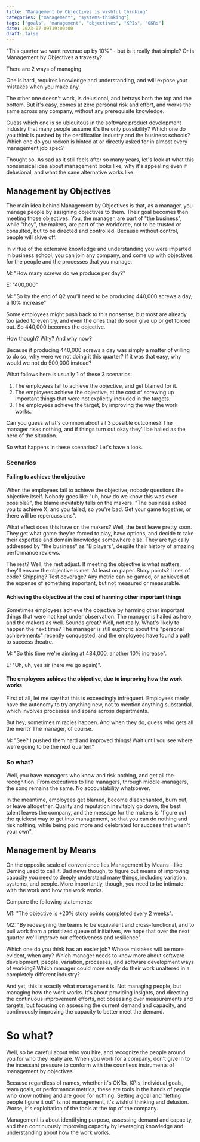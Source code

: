 ```yaml
---
title: "Management by Objectives is wishful thinking"
categories: ["management", "systems-thinking"]
tags: ["goals", "management", "objectives", "KPIs", "OKRs"]
date: 2023-07-09T19:00:00
draft: false
---
```


"This quarter we want revenue up by 10%" - but is it really that simple? Or is Management by Objectives a travesty? 

There are 2 ways of managing.

One is hard, requires knowledge and understanding, and will expose your mistakes when you make any.

The other one doesn't work, is delusional, and betrays both the top and the bottom. But it's easy, comes at zero personal risk and effort, and works the same across any company, without any prerequisite knowledge.

Guess which one is so ubiquitous in the software product development industry that many people assume it's the only possibility? Which one do you think is pushed by the certification industry and the business schools? Which one do you reckon is hinted at or directly asked for in almost every management job spec?

Thought so. As sad as it still feels after so many years, let's look at what this nonsensical idea about management looks like, why it's appealing even if delusional, and what the sane alternative works like.

## Management by Objectives

The main idea behind Management by Objectives is that, as a manager, you manage people by assigning objectives to them. Their goal becomes then meeting those objectives. You, the manager, are part of "the business", while "they", the makers, are part of the workforce, not to be trusted or consulted, but to be directed and controlled. Because without control, people will skive off.

In virtue of the extensive knowledge and understanding you were imparted in business school, you can join any company, and come up with objectives for the people and the processes that you manage.

M: "How many screws do we produce per day?"

E: "400,000"

M: "So by the end of Q2 you'll need to be producing 440,000 screws a day, a 10% increase"

Some employees might push back to this nonsense, but most are already too jaded to even try, and even the ones that do soon give up or get forced out. So 440,000 becomes the objective.

How though? Why? And why now?

Because if producing 440,000 screws a day was simply a matter of willing to do so, why were we not doing it this quarter? If it was that easy, why would we not do 500,000 instead?

What follows here is usually 1 of these 3 scenarios:

1. The employees fail to achieve the objective, and get blamed for it.
2. The employees achieve the objective, at the cost of screwing up important things that were not explicitly included in the targets. 
3. The employees achieve the target, by improving the way the work works.

Can you guess what's common about all 3 possible outcomes? The manager risks nothing, and if things turn out okay they'll be hailed as the hero of the situation.

So what happens in these scenarios? Let's have a look.

### Scenarios

#### Failing to achieve the objective

When the employees fail to achieve the objective, nobody questions the objective itself. Nobody goes like "uh, how do we know this was even possible?", the blame inevitably falls on the makers. "The business asked you to achieve X, and you failed, so you're bad. Get your game together, or there will be repercussions".

What effect does this have on the makers? Well, the best leave pretty soon. They get what game they're forced to play, have options, and decide to take their expertise and domain knowledge somewhere else. They are typically addressed by "the business" as "B players", despite their history of amazing performance reviews.

The rest? Well, the rest adjust. If meeting the objective is what matters, they'll ensure the objective is met. At least on paper. Story points? Lines of code? Shipping? Test coverage? Any metric can be gamed, or achieved at the expense of something important, but not measured or measurable.

#### Achieving the objective at the cost of harming other important things

Sometimes employees achieve the objective by harming other important things that were not kept under observation. The manager is hailed as hero, and the makers as well. Sounds great? Well, not really. What's likely to happen the next time? The manager is still euphoric about the "personal achievements" recently conquested, and the employees have found a path to success theatre.

M: "So this time we're aiming at 484,000, another 10% increase".

E: "Uh, uh, yes sir (here we go again)".

#### The employees achieve the objective, due to improving how the work works

First of all, let me say that this is exceedingly infrequent. Employees rarely have the autonomy to try anything new, not to mention anything substantial, which involves processes and spans across departments.

But hey, sometimes miracles happen. And when they do, guess who gets all the merit? The manager, of course.

M: "See? I pushed them hard and improved things! Wait until you see where we're going to be the next quarter!"

### So what?

Well, you have managers who know and risk nothing, and get all the recognition. From executives to line managers, through middle-managers, the song remains the same. No accountability whatsoever. 

In the meantime, employees get blamed, become disenchanted, burn out, or leave altogether. Quality and reputation inevitably go down, the best talent leaves the company, and the message for the makers is "figure out the quickest way to get into management, so that you can do nothing and risk nothing, while being paid more and celebrated for success that wasn't your own".

## Management by Means

On the opposite scale of convenience lies Management by Means - like Deming used to call it. Bad news though, to figure out means of improving capacity you need to deeply understand many things, including variation, systems, and people. More importantly, though, you need to be intimate with the work and how the work works.

Compare the following statements:

M1: "The objective is +20% story points completed every 2 weeks".

M2: "By redesigning the teams to be equivalent and cross-functional, and to pull work from a prioritized queue of initiatives, we hope that over the next quarter we'll improve our effectiveness and resilience".

Which one do you think has an easier job? Whose mistakes will be more evident, when any? Which manager needs to know more about software development, people, variation, processes, and software development ways of working? Which manager could more easily do their work unaltered in a completely different industry?

And yet, this is exactly what management is. Not managing people, but managing how the work works. It's about providing insights, and directing the continuous improvement efforts, not obsessing over measurements and targets, but focusing on assessing the current demand and capacity, and continuously improving the capacity to better meet the demand.

# So what?

Well, so be careful about who you hire, and recognize the people around you for who they really are. When you work for a company, don't give in to the incessant pressure to conform with the countless instruments of management by objectives.

Because regardless of names, whether it's OKRs, KPIs, individual goals, team goals, or performance metrics, these are tools in the hands of people who know nothing and are good for nothing. Setting a goal and "letting people figure it out" is not management, it's wishful thinking and delusion. Worse, it's exploitation of the fools at the top of the company.

Management is about identifying purpose, assessing demand and capacity, and then continuously improving capacity by leveraging knowledge and understanding about how the work works.